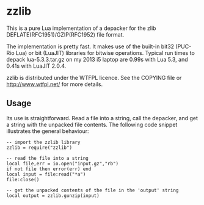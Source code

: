 # zzlib

This is a pure Lua implementation of a depacker for the zlib DEFLATE(RFC1951)/GZIP(RFC1952) file format.

The implementation is pretty fast. It makes use of the built-in bit32 (PUC-Rio
Lua) or bit (LuaJIT) libraries for bitwise operations. Typical run times to
depack lua-5.3.3.tar.gz on my 2013 i5 laptop are 0.99s with Lua 5.3, and 0.41s
with LuaJIT 2.0.4.

zzlib is distributed under the WTFPL licence. See the COPYING file
or http://www.wtfpl.net/ for more details.

## Usage

Its use is straightforward. Read a file into a string, call the depacker, and get a string with the unpacked file contents. The following code snippet illustrates the general behaviour:

```
-- import the zzlib library
zzlib = require("zzlib")

-- read the file into a string
local file,err = io.open("input.gz","rb")
if not file then error(err) end
local input = file:read("*a")
file:close()

-- get the unpacked contents of the file in the 'output' string
local output = zzlib.gunzip(input)
```
